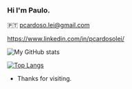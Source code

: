 ### Hi I'm Paulo.

🇵🇹
pcardoso.lei@gmail.com

https://www.linkedin.com/in/pcardosolei/


![My GitHub stats](https://github-readme-stats.vercel.app/api?username=pcardosolei&count_private=true&show=reviews,discussions_started,discussions_answered,prs_merged,prs_merged_percentage)

[![Top Langs](https://github-readme-stats.vercel.app/api/top-langs/?username=pcardosolei&layout=compact)](https://github.com/anuraghazra/github-readme-stats)


- Thanks for visiting.
